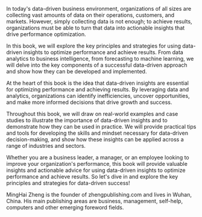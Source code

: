 
In today's data-driven business environment, organizations of all sizes are collecting vast amounts of data on their operations, customers, and markets. However, simply collecting data is not enough; to achieve results, organizations must be able to turn that data into actionable insights that drive performance optimization.

In this book, we will explore the key principles and strategies for using data-driven insights to optimize performance and achieve results. From data analytics to business intelligence, from forecasting to machine learning, we will delve into the key components of a successful data-driven approach and show how they can be developed and implemented.

At the heart of this book is the idea that data-driven insights are essential for optimizing performance and achieving results. By leveraging data and analytics, organizations can identify inefficiencies, uncover opportunities, and make more informed decisions that drive growth and success.

Throughout this book, we will draw on real-world examples and case studies to illustrate the importance of data-driven insights and to demonstrate how they can be used in practice. We will provide practical tips and tools for developing the skills and mindset necessary for data-driven decision-making, and show how these insights can be applied across a range of industries and sectors.

Whether you are a business leader, a manager, or an employee looking to improve your organization's performance, this book will provide valuable insights and actionable advice for using data-driven insights to optimize performance and achieve results. So let's dive in and explore the key principles and strategies for data-driven success!

MingHai Zheng is the founder of zhengpublishing.com and lives in Wuhan, China. His main publishing areas are business, management, self-help, computers and other emerging foreword fields.
